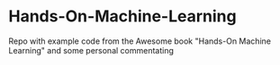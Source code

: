 # Hands-On-Machine-Learning
Repo with example code from the Awesome book "Hands-On Machine Learning" and some personal commentating 
